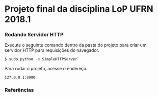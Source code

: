 # Projeto final da disciplina LoP UFRN 2018.1

### Rodando Servidor HTTP

Execute o seguinte comando dentro da pasta do projeto para criar um servidor HTTP para requisições do navegador.

```sh
$ sudo python -m SimpleHTTPServer`
```
Para rodar o projeto, acesse o endereço.

```sh
127.0.0.1:8000
```
### Referências
